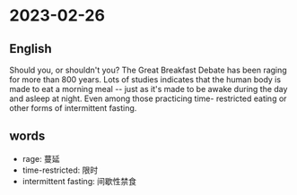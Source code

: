 # 2023-02-26

## English
Should you, or shouldn't you? The Great
Breakfast Debate has been raging for more
than 800 years. Lots of studies indicates
that the human body is made to eat a 
morning meal -- just as it's made to be
awake during the day and asleep at night.
Even among those practicing time-
restricted eating or other forms of 
intermittent fasting.


## words
* rage: 蔓延
* time-restricted: 限时
* intermittent fasting: 间歇性禁食
